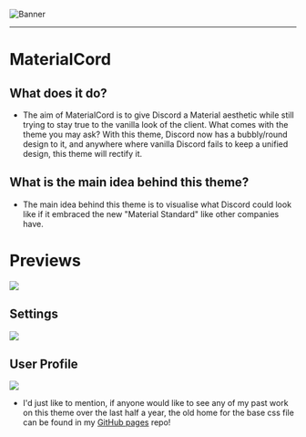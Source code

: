 ![Banner](https://imgur.com/z5UukdX.png)

---

# MaterialCord
## What does it do?
- The aim of MaterialCord is to give Discord a Material aesthetic while still trying to stay true to the vanilla look of the client. What comes with the theme you may ask? With this theme, Discord now has a bubbly/round design to it, and anywhere where vanilla Discord fails to keep a unified design, this theme will rectify it.

## What is the main idea behind this theme?
- The main idea behind this theme is to visualise what Discord could look like if it embraced the new "Material Standard" like other companies have.

# Previews
<img src="https://imgur.com/LQ1M1DA.png">

## Settings
<img src="https://imgur.com/gAv5Zf0.png">

## User Profile
<img src="https://imgur.com/Q9oUI39.png">

- I'd just like to mention, if anyone would like to see any of my past work on this theme over the last half a year, the old home for the base css file can be found in my [GitHub pages](https://github.com/TBDG5310/tbdg5310.github.io) repo!
